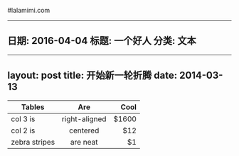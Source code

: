 #lalamimi.com

---
日期: 2016-04-04
标题: 一个好人 
分类: 文本
---

---
layout: post
title: 开始新一轮折腾
date:  2014-03-13
---

| Tables              | Are                  | Cool     |
| -------------       |:-------------:      |    -----:  |
| col 3 is             | right-aligned | $1600  |
| col 2 is             | centered         | $12     |
| zebra stripes | are neat           | $1      |
